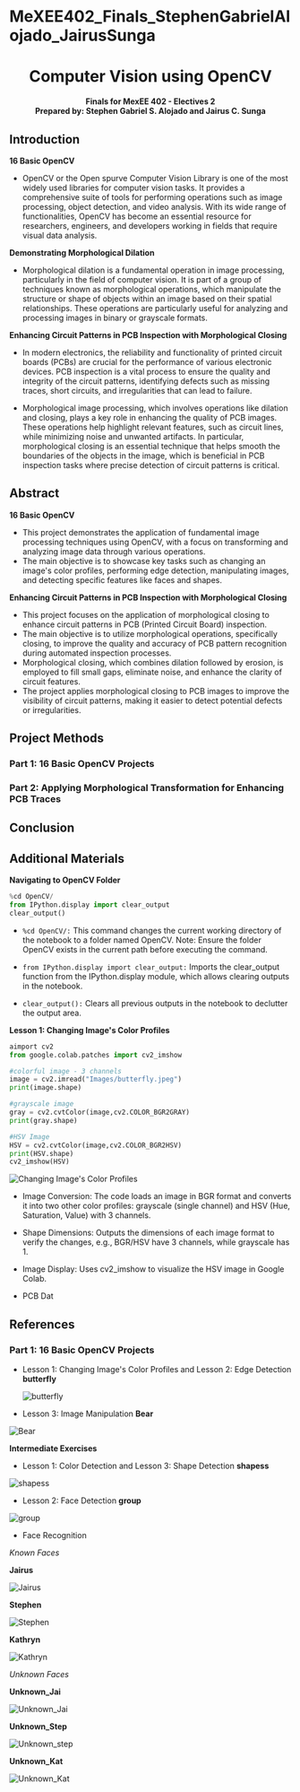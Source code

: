 # MeXEE402_Finals_StephenGabrielAlojado_JairusSunga

<h1 align="center">Computer Vision using OpenCV</h1>
<p align="center"><b>Finals for MexEE 402 - Electives 2
<br> Prepared by: Stephen Gabriel S. Alojado and Jairus C. Sunga</b></p>

## Introduction

**16 Basic OpenCV**
  - OpenCV or the Open spurve Computer Vision Library is one of the most widely used libraries for computer vision tasks. It provides a comprehensive suite of tools for performing operations such as image processing, object detection, and video analysis. With its wide range of functionalities, OpenCV has become an essential resource for researchers, engineers, and developers working in fields that require visual data analysis.

**Demonstrating Morphological Dilation**
  - Morphological dilation is a fundamental operation in image processing, particularly in the field of computer vision. It is part of a group of techniques known as morphological operations, which manipulate the structure or shape of objects within an image based on their spatial relationships. These operations are particularly useful for analyzing and processing images in binary or grayscale formats.

**Enhancing Circuit Patterns in PCB Inspection with Morphological Closing**
  - In modern electronics, the reliability and functionality of printed circuit boards (PCBs) are crucial for the performance of various electronic devices. PCB inspection is a vital process to ensure the quality and integrity of the circuit patterns, identifying defects such as missing traces, short circuits, and irregularities that can lead to failure.

  - Morphological image processing, which involves operations like dilation and closing, plays a key role in enhancing the quality of PCB images. These operations help highlight relevant features, such as circuit lines, while minimizing noise and unwanted artifacts. In particular, morphological closing is an essential technique that helps smooth the boundaries of the objects in the image, which is beneficial in PCB inspection tasks where precise detection of circuit patterns is critical.

## Abstract
**16 Basic OpenCV**
  - This project demonstrates the application of fundamental image processing techniques using OpenCV, with a focus on transforming and analyzing image data through various operations.
  - The main objective is to showcase key tasks such as changing an image's color profiles, performing edge detection, manipulating images, and detecting specific features like faces and shapes.

**Enhancing Circuit Patterns in PCB Inspection with Morphological Closing**
  - This project focuses on the application of morphological closing to enhance circuit patterns in PCB (Printed Circuit Board) inspection.
  - The main objective is to utilize morphological operations, specifically closing, to improve the quality and accuracy of PCB pattern recognition during automated inspection processes.
  - Morphological closing, which combines dilation followed by erosion, is employed to fill small gaps, eliminate noise, and enhance the clarity of circuit features.
  - The project applies morphological closing to PCB images to improve the visibility of circuit patterns, making it easier to detect potential defects or irregularities.

## Project Methods

### Part 1: 16 Basic OpenCV Projects

### Part 2: Applying Morphological Transformation for Enhancing PCB Traces

## Conclusion

## Additional Materials

**Navigating to OpenCV Folder**

```python
%cd OpenCV/
from IPython.display import clear_output
clear_output()
```


- `%cd OpenCV/:`
This command changes the current working directory of the notebook to a folder named OpenCV.
Note: Ensure the folder OpenCV exists in the current path before executing the command.

- `from IPython.display import clear_output:`
Imports the clear_output function from the IPython.display module, which allows clearing outputs in the notebook.

- `clear_output():`
Clears all previous outputs in the notebook to declutter the output area.

**Lesson 1: Changing Image's Color Profiles**

```python
aimport cv2
from google.colab.patches import cv2_imshow

#colorful image - 3 channels
image = cv2.imread("Images/butterfly.jpeg")
print(image.shape)

#grayscale image
gray = cv2.cvtColor(image,cv2.COLOR_BGR2GRAY)
print(gray.shape)

#HSV Image
HSV = cv2.cvtColor(image,cv2.COLOR_BGR2HSV)
print(HSV.shape)
cv2_imshow(HSV)
```

![Changing Image's Color Profiles](https://github.com/user-attachments/assets/8e8ba0f9-4c01-4d11-91df-e9256228a669)

- Image Conversion: The code loads an image in BGR format and converts it into two other color profiles: grayscale (single channel) and HSV (Hue, Saturation, Value) with 3 channels.
- Shape Dimensions: Outputs the dimensions of each image format to verify the changes, e.g., BGR/HSV have 3 channels, while grayscale has 1.
- Image Display: Uses cv2_imshow to visualize the HSV image in Google Colab.


- PCB Dat


## References

### Part 1: 16 Basic OpenCV Projects

- Lesson 1: Changing Image's Color Profiles and Lesson 2: Edge Detection
 **butterfly**

  ![butterfly](https://github.com/user-attachments/assets/1c211bc9-9922-4678-b7eb-37da1fe3e93a)

- Lesson 3: Image Manipulation
  **Bear**

![Bear](https://github.com/user-attachments/assets/68ef1a19-5dc4-4002-9ce9-fd7b7cc4bd8e)

**Intermediate Exercises**

- Lesson 1: Color Detection and Lesson 3: Shape Detection
  **shapess**

![shapess](https://github.com/user-attachments/assets/2ef7b4a3-9bdf-4329-b5a7-f53708bdfcec)

- Lesson 2: Face Detection
  **group**

![group](https://github.com/user-attachments/assets/04281f69-f92d-4165-b323-63df8d3a817b)


- Face Recognition

*Known Faces*

**Jairus**

![Jairus](https://github.com/user-attachments/assets/d1dcebdf-9d9a-437d-a430-7e4ed52119e0)

**Stephen**

![Stephen](https://github.com/user-attachments/assets/7d098dad-97d8-4045-828c-b0b2859243d6)

**Kathryn**

![Kathryn](https://github.com/user-attachments/assets/58795774-a3d3-4ea7-928a-5524f0f65c8d)

*Unknown Faces*

**Unknown_Jai**

![Unknown_Jai](https://github.com/user-attachments/assets/6ef5b267-4b5a-4a44-9b4d-650521150b6f)

**Unknown_Step**

![Unknown_step](https://github.com/user-attachments/assets/0b6904b2-01a8-496e-9bd0-867b6f7d104e)

**Unknown_Kat**

![Unknown_Kat](https://github.com/user-attachments/assets/a20d9c50-2cc5-4d76-a9de-12d3b2cedc66)
